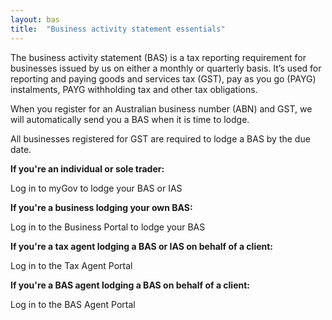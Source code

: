 ```yaml
---
layout: bas
title:  "Business activity statement essentials"
---
```


<p>The business activity statement (BAS) is a tax reporting requirement for businesses issued by us on either a monthly or quarterly basis. It’s used for reporting and paying goods and services tax (GST), pay as you go (PAYG) instalments, PAYG withholding tax and other tax obligations.</p>
<p>When you register for an Australian business number (ABN) and GST, we will automatically send you a BAS when it is time to lodge.</p>
<p>All businesses registered for GST are required to lodge a BAS by the due date.  </p>

<p><strong>If you're an individual or sole trader:</strong>
<p>Log in to myGov to lodge your BAS or IAS</p>

<p><strong>If you're a business lodging your own BAS:</strong>
<p>Log in to the Business Portal to lodge your BAS</p>

<p><strong>If you're a tax agent lodging a BAS or IAS on behalf of a client:</strong>
<p>Log in to the Tax Agent Portal</a></p>

<p><strong>If you're a BAS agent lodging a BAS on behalf of a client:</strong>
<p>Log in to the BAS Agent Portal</p>
